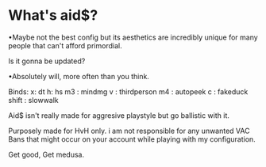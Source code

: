 # What's aid$? 
•Maybe not the best config but its aesthetics are incredibly unique for many people that can't afford primordial.

Is it gonna be updated?

•Absolutely will, more often than you think.

Binds: 
x: dt
h: hs
m3 : mindmg
v : thirdperson
m4 : autopeek
c : fakeduck
shift : slowwalk

Aid$ isn't really made for aggresive playstyle but go ballistic with it.

Purposely made for HvH only. i am not responsible for any unwanted VAC Bans that might occur on your account while playing with my configuration. 

Get good, Get medusa.
